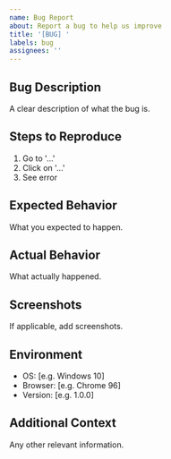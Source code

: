 ```yaml
---
name: Bug Report
about: Report a bug to help us improve
title: '[BUG] '
labels: bug
assignees: ''
---
```


## Bug Description
A clear description of what the bug is.

## Steps to Reproduce
1. Go to '...'
2. Click on '...'
3. See error

## Expected Behavior
What you expected to happen.

## Actual Behavior
What actually happened.

## Screenshots
If applicable, add screenshots.

## Environment
- OS: [e.g. Windows 10]
- Browser: [e.g. Chrome 96]
- Version: [e.g. 1.0.0]

## Additional Context
Any other relevant information.